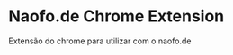 Naofo.de Chrome Extension
========================

Extensão do chrome para utilizar com o naofo.de
